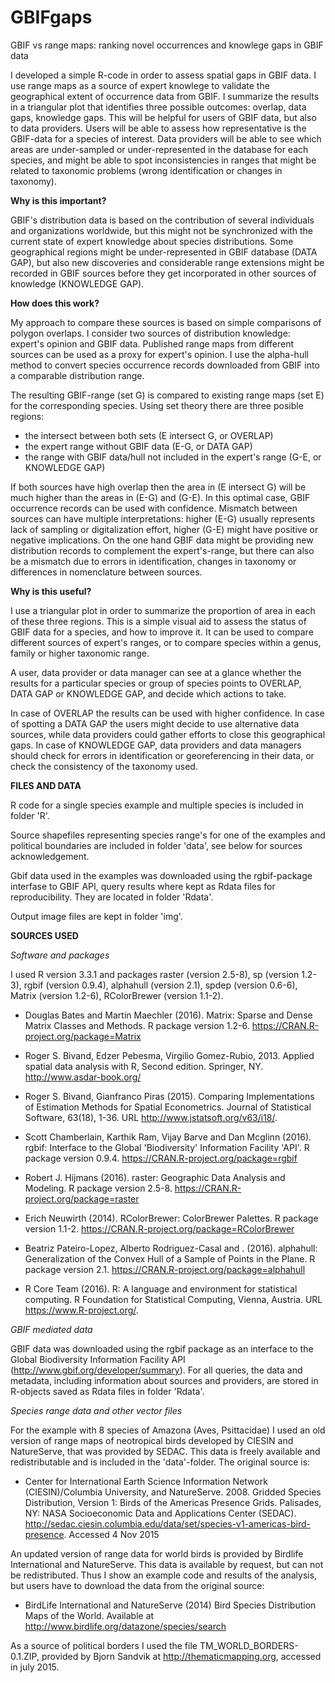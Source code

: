 # GBIFgaps
GBIF vs range maps: ranking novel occurrences and knowlege gaps in GBIF data

I developed a simple R-code in order to assess spatial gaps in GBIF data. I use range maps as a source of expert knowlege to validate the geographical extent of occurrence data from GBIF. I summarize the results in a triangular plot that identifies three possible outcomes: overlap, data gaps, knowledge gaps. This will be helpful for users of GBIF data, but also to data providers. Users will be able to assess how representative is the GBIF-data for a species of interest. Data providers will be able to see which areas are under-sampled or under-represented in the database for each species, and might be able to spot inconsistencies in ranges that might be related to taxonomic problems (wrong identification or changes in taxonomy). 

**Why is this important?**

GBIF's distribution data is based on the contribution of several individuals and organizations worldwide, but this might not be synchronized with the current state of expert knowledge about species distributions. Some geographical regions might be under-represented in GBIF database (DATA GAP), but also new discoveries and considerable range extensions might be recorded in GBIF sources before they get incorporated in other sources of knowledge (KNOWLEDGE GAP).

**How does this work?**

My approach to compare these sources is based on simple comparisons of polygon overlaps. I consider two sources of distribution knowledge: expert's opinion and GBIF data. Published range maps from different sources can be used as a proxy for expert's opinion. I use the alpha-hull method to convert species occurrence records downloaded from GBIF into a comparable distribution range.

The resulting GBIF-range (set G) is compared to existing range maps (set E) for the corresponding species. Using set theory there are three posible regions:
 * the intersect between both sets (E intersect G, or OVERLAP)
 * the expert range without GBIF data (E-G, or DATA GAP)
 * the range with GBIF data/hull not included in the expert's range (G-E, or KNOWLEDGE GAP)

If both sources have high overlap then the area in (E intersect G) will be much higher than the areas in (E-G) and (G-E). In this optimal case, GBIF occurrence records can be used with confidence. Mismatch between sources can have multiple interpretations: higher (E-G) usually represents lack of sampling or digitalization effort, higher (G-E) might have positive or negative implications. On the one hand GBIF data might be providing new distribution records to complement the expert's-range, but there can also be a mismatch due to errors in identification, changes in taxonomy or differences in nomenclature between sources. 

**Why is this useful?**

I use a triangular plot in order to summarize the proportion of area in each of these three regions. This is a simple visual aid to assess the status of GBIF data for a species, and how to improve it. It can be used to compare different sources of expert's ranges, or to compare species within a genus, family or higher taxonomic range.

A user, data provider or data manager can see at a glance whether the results for a particular species or group of species points to OVERLAP, DATA GAP or KNOWLEDGE GAP, and decide which actions to take.

In case of OVERLAP the results can be used with higher confidence. In case of spotting a DATA GAP the users might decide to use alternative data sources, while data providers could gather efforts to close this geographical gaps. In case of KNOWLEDGE GAP, data providers and data managers should check for errors in identification or georeferencing in their data, or check the consistency of the taxonomy used.

**FILES AND DATA**

R code for a single species example and multiple species is included in folder 'R'.

Source shapefiles representing species range's for one of the examples and political boundaries are included in folder 'data', see below for sources acknowledgement.

Gbif data used in the examples was downloaded using the rgbif-package interfase to GBIF API, query results where kept as Rdata files for reproducibility. They are located in folder 'Rdata'. 

Output image files are kept in folder 'img'.

**SOURCES USED**

_Software and packages_

I used R version 3.3.1 and packages raster (version 2.5-8), sp (version 1.2-3), rgbif (version 0.9.4), alphahull (version 2.1), spdep (version 0.6-6), Matrix (version 1.2-6), RColorBrewer (version 1.1-2).

* Douglas Bates and Martin Maechler (2016). Matrix: Sparse and Dense
  Matrix Classes and Methods. R package version 1.2-6.
  https://CRAN.R-project.org/package=Matrix

* Roger S. Bivand, Edzer Pebesma, Virgilio Gomez-Rubio, 2013. Applied
  spatial data analysis with R, Second edition. Springer, NY.
  http://www.asdar-book.org/

* Roger S. Bivand, Gianfranco Piras (2015). Comparing Implementations of
  Estimation Methods for Spatial Econometrics. Journal of Statistical
  Software, 63(18), 1-36. URL http://www.jstatsoft.org/v63/i18/.

* Scott Chamberlain, Karthik Ram, Vijay Barve and Dan Mcglinn (2016).
  rgbif: Interface to the Global 'Biodiversity' Information Facility
  'API'. R package version 0.9.4.
  https://CRAN.R-project.org/package=rgbif

* Robert J. Hijmans (2016). raster: Geographic Data Analysis and
  Modeling. R package version 2.5-8.
  https://CRAN.R-project.org/package=raster

* Erich Neuwirth (2014). RColorBrewer: ColorBrewer Palettes. R package
  version 1.1-2. https://CRAN.R-project.org/package=RColorBrewer

* Beatriz Pateiro-Lopez, Alberto Rodriguez-Casal and . (2016).
  alphahull: Generalization of the Convex Hull of a Sample of Points in
  the Plane. R package version 2.1.
  https://CRAN.R-project.org/package=alphahull

* R Core Team (2016). R: A language and environment for statistical
  computing. R Foundation for Statistical Computing, Vienna, Austria.
  URL https://www.R-project.org/.

_GBIF mediated data_

GBIF data was downloaded using the rgbif package as an interface to the Global Biodiversity Information Facility API (http://www.gbif.org/developer/summary). For all queries, the data and metadata, including information about sources and providers, are stored in R-objects saved as Rdata files in folder 'Rdata'.

_Species range data and other vector files_

For the example with 8 species of Amazona (Aves, Psittacidae) I used an old version of range maps of neotropical birds developed by CIESIN and NatureServe, that was provided by SEDAC. This data is freely available and redistributable and is included in the 'data'-folder. The original source is:

* Center for International Earth Science Information Network (CIESIN)/Columbia University, and NatureServe. 2008. Gridded Species Distribution, Version 1: Birds of the Americas Presence Grids. Palisades, NY: NASA Socioeconomic Data and Applications Center (SEDAC). http://sedac.ciesin.columbia.edu/data/set/species-v1-americas-bird-presence. Accessed 4 Nov 2015

An updated version of range data for world birds is provided by Birdlife International and NatureServe. This data is available by request, but can not be redistributed. Thus I show an example code and results of the analysis, but users have to download the data from the original source:

* BirdLife International and NatureServe (2014) Bird Species Distribution Maps of the World. Available at http://www.birdlife.org/datazone/species/search

As a source of political borders I used the file TM_WORLD_BORDERS-0.1.ZIP, provided by Bjorn Sandvik at http://thematicmapping.org, accessed in july 2015.
